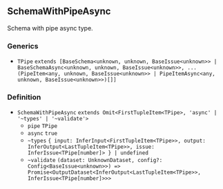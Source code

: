 SchemaWithPipeAsync
-------------------

Schema with pipe async type.

### Generics

*   `TPipe` `extends [BaseSchema<unknown, unknown, BaseIssue<unknown>> | BaseSchemaAsync<unknown, unknown, BaseIssue<unknown>>, ...(PipeItem<any, unknown, BaseIssue<unknown>> | PipeItemAsync<any, unknown, BaseIssue<unknown>>)[]]`

### Definition

*   `SchemaWithPipeAsync` `extends Omit<FirstTupleItem<TPipe>, 'async' | '~types' | '~validate'>`
    *   `pipe` `TPipe`
    *   `async` `true`
    *   `~types` `{ input: InferInput<FirstTupleItem<TPipe>>, output: InferOutput<LastTupleItem<TPipe>>, issue: InferIssue<TPipe[number]> } | undefined`
    *   `~validate` `(dataset: UnknownDataset, config?: Config<BaseIssue<unknown>>) => Promise<OutputDataset<InferOutput<LastTupleItem<TPipe>>, InferIssue<TPipe[number]>>>`